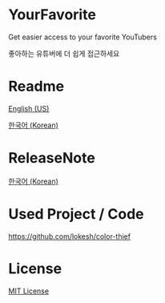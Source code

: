 # YourFavorite
Get easier access to your favorite YouTubers

좋아하는 유튜버에 더 쉽게 접근하세요

# Readme
[English (US)](https://github.com/cottons-kr/YourFavorite/blob/main/document/README-us.md)

[한국어 (Korean)](https://github.com/cottons-kr/YourFavorite/blob/main/document/README-kr.md)

# ReleaseNote
[한국어 (Korean)](https://github.com/cottons-kr/YourFavorite/blob/main/document/Releasenote-kr.md)

# Used Project / Code
https://github.com/lokesh/color-thief

# License
[MIT License](https://github.com/cottons-kr/YourFavorite/blob/main/LICENSE)
